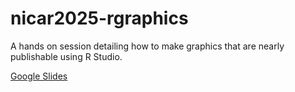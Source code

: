 # nicar2025-rgraphics
A hands on session detailing how to make graphics that are nearly publishable using R Studio.

[Google Slides](https://docs.google.com/presentation/d/e/2PACX-1vQ_nQN7obV0a-XSwiccQ7ryi37c5FebAYxvWGVektwNnXmMTKPivg0Wz6ls9NeHxHcFgpImh8LvY7v4/pub?start=false&loop=false&delayms=3000)
